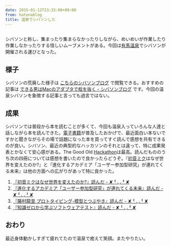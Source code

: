 ```yaml
---
date: 2015-01-12T23:33:08+09:00
from: hatenablog
title: 温泉でシバソンした
---
```


<p><img src="http://cdn-ak.f.st-hatena.com/images/fotolife/r/r7kamura/20150112/20150112233508.jpg" alt="" /></p>

<p>シバソンと称し、集まったり集まらなかったりしながら、めいめいが作業したり作業しなかったりする怪しいムーブメントがある。今回は<a class="keyword" href="http://d.hatena.ne.jp/keyword/%CD%AD%C7%CF%B2%B9%C0%F4">有馬温泉</a>でシバソンが開催される運びとなった。</p>

<h2>様子</h2>

<p>シバソンの荒廃した様子は <a href="http://shibathon.hatenablog.com/archive/category/%E6%B8%A9%E6%B3%89%E3%82%B7%E3%83%90%E3%82%BD%E3%83%B3%231">こちらのシバソンブログ</a> で閲覧できる。おすすめの記事は <a href="http://shibathon.hatenablog.com/entry/2015/01/10/221353">できる男はMacのアダプタで栓を抜く - シバソンブログ</a> です。今回の温泉シバソンを象徴する記事と言っても過言ではない。</p>

<h2>成果</h2>

<p>シバソンでは普段から本を読むことが多くて、今回も温泉入っていろんな人達と話しながら本を読んできた。<a class="keyword" href="http://d.hatena.ne.jp/keyword/%C5%C5%BB%D2%BD%F1%C0%D2">電子書籍</a>が普及したおかげで、最近面白い本ないですかと聞きながらその場で話題になった本を買ってすぐ読んで感想を共有できるのが良い。シバソン、最近の典型的なハッカソンのそれとは違って、特に成果発表とかなくて安心感がある。The Good Old <a class="keyword" href="http://d.hatena.ne.jp/keyword/Hackathon">Hackathon</a>は最高。読んだもののうち次の四冊については感想を書いたので良かったらどうぞ。『<a class="keyword" href="http://d.hatena.ne.jp/keyword/%BD%E9%B2%BB%A5%DF%A5%AF">初音ミク</a>はなぜ世界を変えたのか?』と『進化するアカデミア「ユーザー参加型研究」が連れてくる未来』は他の方面への広がりがあって特に良かった。</p>

<ol>
<li><a href="http://r7kamura.hatenablog.com/entry/2015/01/10/175621">『初音ミクはなぜ世界を変えたのか?』読んだ - ✘╹◡╹✘</a></li>
<li><a href="http://r7kamura.hatenablog.com/entry/2015/01/11/184934">『進化するアカデミア「ユーザー参加型研究」が連れてくる未来』読んだ - ✘╹◡╹✘</a></li>
<li><a href="http://r7kamura.hatenablog.com/entry/2015/01/12/023116">『藤村龍至 プロトタイピング-模型とつぶやき』読んだ - ✘╹◡╹✘</a></li>
<li><a href="http://r7kamura.hatenablog.com/entry/2015/01/12/180301">『知識ゼロから学ぶソフトウェアテスト』読んだ - ✘╹◡╹✘</a></li>
</ol>


<h2>おわり</h2>

<p>最近身体動かしすぎて疲れてたので温泉で癒えて笑顔。またやりたい。</p>

